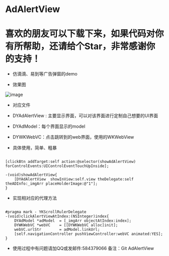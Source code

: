 AdAlertView
=
喜欢的朋友可以下载下来，如果代码对你有所帮助，还请给个Star，非常感谢你的支持！
= 
 * 仿滴滴、易到等广告弹窗的demo
 
 
 * 效果图
 
  ![image](https://github.com/DanielYK/AdAlertView/blob/master/adAlert.gif)


 * 对应文件
 * DYAdAlertView : 主要显示界面，可以对该界面进行定制自己想要的UI界面
 * DYAdModel：每个界面显示的model
 * DYWKWebVC：点击跳转到的web界面，使用的WKWebView
 
 * 具体使用，简单、粗暴
<pre><code>
[clickBtn addTarget:self action:@selector(showAdAlertView) forControlEvents:UIControlEventTouchUpInside];

-(void)showAdAlertView{
    [DYAdAlertView  showInView:self.view theDelegate:self theADInfo:_imgArr placeHolderImage:@"1"];
}
</code></pre>

* 实现相对应的代理方法 <DYAdAlertDelegate>
<pre><code>
#pragma mark - YKScrollRulerDelegate
-(void)clickAlertViewAtIndex:(NSInteger)index{
    DYAdModel *adModel  = [_imgArr objectAtIndex:index];
    DYWKWebVC *webVC    = [[DYWKWebVC alloc]init];
    webVC.urlStr        = adModel.linkUrl;
    [self.navigationController pushViewController:webVC animated:YES];
}
</code></pre>

 - 使用过程中有问题请加QQ或发邮件:584379066 备注：Git AdAlertView

